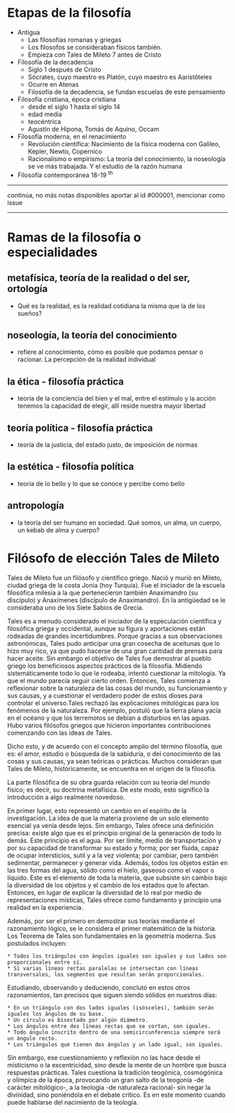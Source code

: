 # Etapas de la filosofía
* Antigua
    - Las filosofías romanas y griegas
    - Los filosofos se consideraban físicos también.
    - Empieza con Tales de Mileto 7 antes de Cristo
* Filosofía de la decadencia
    - Siglo 1 después de Cristo
    - Sócrates, cuyo maestro es Platón, cuyo maestro es Aaristóteles
    - Ocurre en Atenas
    - Filosofía de la decadencia, se fundan escuelas de este pensamiento
* Filosofía cristiana, época cristiana
    - desde el siglo 1 hasta el siglo 14
    - edad media
    - teocéntrica
    - Agustín de Hipona, Tomás de Aquino, Occam
* Filosofía moderna, en el renacimiento
    - Revolución científica: Nacimiento de la física moderna con Galileo, Kepler, Newto, Copernico
    - Racionalismo o empirismo: La teoría del conocimiento, la noseología se ve más trabajada. Y el estudio de la razón humana
* Filosofía contemporánea 18-19 <sup>th</sup>
---
continúa, no más notas disponibles aportar al id #000001, mencionar como issue
***
# Ramas de la filosofía o especialidades
## metafísica, teoría de la realidad o del ser, ortología
* Qué es la realidad, es la realidad cotidiana la misma que la de los sueños?
## noseología, la teoría del conocimiento
* refiere al conocimiento, cómo es posible que podamos pensar o racionar. La percepción de la realidad individual
## la ética - filosofía práctica
* teoría de la conciencia del bien y el mal, entre el estímulo y la acción tenemos la capacidad de elegir, allí reside nuestra mayor libertad
## teoría política - filosofía práctica
* teoría de la justicia, del estado justo, de imposición de normas
## la estética - filosofía política
* teoría de lo bello y lo que se conoce y percibe como bello
## antropología
* la teoría del ser humano en sociedad. Qué somos, un alma, un cuerpo, un kebab de alma y cuerpo?

# Filósofo de elección Tales de Mileto
Tales de Mileto fue un filósofo y científico griego. Nació y murió en Mileto, ciudad griega de la costa Jonia (hoy Turquía). Fue el iniciador de la escuela filosófica milesia a la que pertenecieron también Anaximandro (su discípulo) y Anaxímenes (discípulo de Anaximandro). En la antigüedad se le consideraba uno de los Siete Sabios de Grecia. 

Tales es a menudo considerado el iniciador de la especulación científica y filosófica griega y occidental, aunque su figura y aportaciones están rodeadas de grandes incertidumbres. Porque gracias a sus observaciones astronómicas, Tales pudo anticipar una gran cosecha de aceitunas que lo hizo muy rico, ya que pudo hacerse de una gran cantidad de prensas para hacer aceite. Sin embargo el objetivo de Tales fue demostrar al pueblo griego los beneficiosos aspectos prácticos de la filosofía. Midiendo sistemáticamente todo lo que le rodeaba, intentó cuestionar la mitología. Ya que el mundo parecía seguir cierto orden. Entonces, Tales comienza a reflexionar sobre la naturaleza de las cosas del mundo, su funcionamiento y sus causas, y a cuestionar el verdadero poder de estos dioses para controlar el universo.Tales rechazó las explicaciones mitológicas para los fenómenos de la naturaleza. Por ejemplo, postuló que la tierra plana yacía en el océano y que los terremotos se debían a disturbios en las aguas. Hubo varios filósofos griegos que hicieron importantes contribuciones comenzando con las ideas de Tales. 

Dicho esto, y de acuerdo con el concepto amplio del término filosofía, que es: el amor, estudio o búsqueda de la sabiduría, o del conocimiento de las cosas y sus causas, ya sean teóricas o prácticas. Muchos consideran que Tales de Mileto, históricamente, se encuentra en el origen de la filosofía.

La parte filosófica de su obra guarda relación con su teoría del mundo físico; es decir, su doctrina metafísica. De este modo, esto significó la introducción a algo realmente novedoso.

En primer lugar, esto representó un cambio en el espíritu de la investigación. La idea de que la materia proviene de un solo elemento esencial ya venía desde lejos. Sin embargo, Tales ofrece una definición precisa: existe algo que es el principio original de la generación de todo lo demás. Este principio es el agua. Por ser límite, medio de transportación y por su capacidad de transformar su estado y forma; por ser fluida, capaz de ocupar intersticios, sutil y a la vez violenta; por cambiar, pero también sedimentar, permanecer y generar vida. Además, todos los objetos están en las tres formas del agua, sólido como el hielo, gaseoso como el vapor o líquido. Este es el elemento de toda la materia, que subsiste sin cambio bajo la diversidad de los objetos y el cambio de los estados que lo afectan.  Entonces, en lugar de explicar la diversidad de lo real por medio de representaciones místicas, Tales ofrece como fundamento y principio una realidad en la experiencia.

Además, por ser el primero en demostrar sus teorías mediante el razonamiento lógico, se le considera el primer matemático de la historia. Los Teorema de Tales son fundamentales en la geometría moderna. Sus postulados incluyen:

    * Todos los triángulos con ángulos iguales son iguales y sus lados son proporcionales entre sí.
    * Si varias líneas rectas paralelas se intersectan con líneas transversales, los segmentos que resultan serán proporcionales.

Estudiando, observando y deduciendo, conclutó en estos otros razonamientos, tan precisos que siguen siendo sólidos en nuestros días:

    * En un triángulo con dos lados iguales (isósceles), también serán iguales los ángulos de su base.
    * Un círculo es bisectado por algún diámetro.
    * Los ángulos entre dos líneas rectas que se cortan, son iguales.
    * Todo ángulo inscrito dentro de una semicircunferencia siempre será un ángulo recto.
    * Los triángulos que tienen dos ángulos y un lado igual, son iguales.

Sin embargo, ese cuestionamiento y reflexión no las hace desde el misticismo o la excentricidad, sino desde la mente de un hombre que busca respuestas prácticas. Tales cuestiona la tradición teogónica, cosmogónica y olímpica de la época, provocando un gran salto de la teogonía -de carácter mitológico-, a la teología -de naturaleza racional- sin negar la divinidad, sino poniéndola en el debate crítico. Es en este momento cuando puede hablarse del nacimiento de la teología.
 
